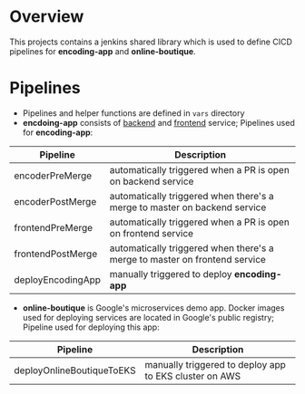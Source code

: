 # Overview

This projects contains a jenkins shared library which is used to define CICD pipelines for **encoding-app** and **online-boutique**.  

# Pipelines

* Pipelines and helper functions are defined in `vars` directory
* **encdoing-app** consists of [backend](https://github.com/anea-11/x265) and [frontend](https://github.com/anea-11/frontend-demo) service; Pipelines used for **encoding-app**:

| Pipeline          | Description                                                                |
|------------------ | -------------------------------------------------------------------------  |
| encoderPreMerge   | automatically triggered when a PR is open on backend service               |
| encoderPostMerge  | automatically triggered when there's a merge to master on backend service  |
| frontendPreMerge  | automatically triggered when a PR is open on frontend service              |
| frontendPostMerge | automatically triggered when there's a merge to master on frontend service |
| deployEncodingApp | manually triggered to deploy **encoding-app**                              |

* **online-boutique** is Google's microservices demo app. Docker images used for deploying services are located in Google's public registry; Pipeline used for deploying this app:

| Pipeline                  | Description                                            |
|-------------------------- | -----------------------------------------------------  |
| deployOnlineBoutiqueToEKS | manually triggered to deploy app to EKS cluster on AWS |
